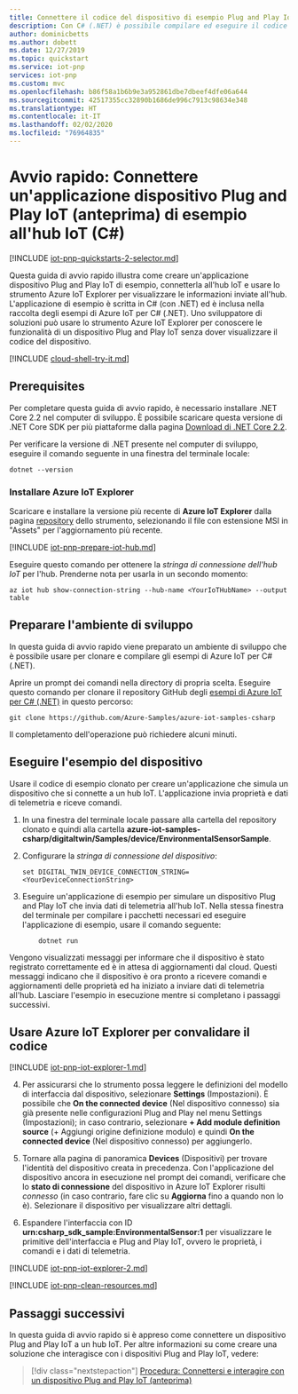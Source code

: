 ```yaml
---
title: Connettere il codice del dispositivo di esempio Plug and Play IoT (anteprima) all'hub IoT | Microsoft Docs
description: Con C# (.NET) è possibile compilare ed eseguire il codice del dispositivo di esempio Plug and Play IoT (anteprima) per la connessione a un hub IoT. Usare lo strumento Azure IoT Explorer per visualizzare le informazioni inviate dal dispositivo all'hub.
author: dominicbetts
ms.author: dobett
ms.date: 12/27/2019
ms.topic: quickstart
ms.service: iot-pnp
services: iot-pnp
ms.custom: mvc
ms.openlocfilehash: b86f58a1b6b9e3a952861dbe7dbeef4dfe06a644
ms.sourcegitcommit: 42517355cc32890b1686de996c7913c98634e348
ms.translationtype: HT
ms.contentlocale: it-IT
ms.lasthandoff: 02/02/2020
ms.locfileid: "76964835"
---
```

# <a name="quickstart-connect-a-sample-iot-plug-and-play-preview-device-application-to-iot-hub-c"></a>Avvio rapido: Connettere un'applicazione dispositivo Plug and Play IoT (anteprima) di esempio all'hub IoT (C#)

[!INCLUDE [iot-pnp-quickstarts-2-selector.md](../../includes/iot-pnp-quickstarts-2-selector.md)]

Questa guida di avvio rapido illustra come creare un'applicazione dispositivo Plug and Play IoT di esempio, connetterla all'hub IoT e usare lo strumento Azure IoT Explorer per visualizzare le informazioni inviate all'hub. L'applicazione di esempio è scritta in C# (con .NET) ed è inclusa nella raccolta degli esempi di Azure IoT per C# (.NET). Uno sviluppatore di soluzioni può usare lo strumento Azure IoT Explorer per conoscere le funzionalità di un dispositivo Plug and Play IoT senza dover visualizzare il codice del dispositivo.

[!INCLUDE [cloud-shell-try-it.md](../../includes/cloud-shell-try-it.md)]

## <a name="prerequisites"></a>Prerequisites

Per completare questa guida di avvio rapido, è necessario installare .NET Core 2.2 nel computer di sviluppo. È possibile scaricare questa versione di .NET Core SDK per più piattaforme dalla pagina [Download di .NET Core 2.2](https://dotnet.microsoft.com/download/dotnet-core/2.2).

Per verificare la versione di .NET presente nel computer di sviluppo, eseguire il comando seguente in una finestra del terminale locale: 

```cmd/sh
dotnet --version
```

### <a name="install-the-azure-iot-explorer"></a>Installare Azure IoT Explorer

Scaricare e installare la versione più recente di **Azure IoT Explorer** dalla pagina [repository](https://github.com/Azure/azure-iot-explorer/releases) dello strumento, selezionando il file con estensione MSI in "Assets" per l'aggiornamento più recente.

[!INCLUDE [iot-pnp-prepare-iot-hub.md](../../includes/iot-pnp-prepare-iot-hub.md)]

Eseguire questo comando per ottenere la _stringa di connessione dell'hub IoT_ per l'hub. Prenderne nota per usarla in un secondo momento:

```azurecli-interactive
az iot hub show-connection-string --hub-name <YourIoTHubName> --output table
```

## <a name="prepare-the-development-environment"></a>Preparare l'ambiente di sviluppo

In questa guida di avvio rapido viene preparato un ambiente di sviluppo che è possibile usare per clonare e compilare gli esempi di Azure IoT per C# (.NET).

Aprire un prompt dei comandi nella directory di propria scelta. Eseguire questo comando per clonare il repository GitHub degli [esempi di Azure IoT per C# (.NET)](https://github.com/Azure-Samples/azure-iot-samples-csharp) in questo percorso:

```cmd/sh
git clone https://github.com/Azure-Samples/azure-iot-samples-csharp
```

Il completamento dell'operazione può richiedere alcuni minuti.

## <a name="run-the-device-sample"></a>Eseguire l'esempio del dispositivo

Usare il codice di esempio clonato per creare un'applicazione che simula un dispositivo che si connette a un hub IoT. L'applicazione invia proprietà e dati di telemetria e riceve comandi.

1. In una finestra del terminale locale passare alla cartella del repository clonato e quindi alla cartella **azure-iot-samples-csharp/digitaltwin/Samples/device/EnvironmentalSensorSample**. 

1. Configurare la _stringa di connessione del dispositivo_:

    ```cmd/sh
    set DIGITAL_TWIN_DEVICE_CONNECTION_STRING=<YourDeviceConnectionString>
    ```

1. Eseguire un'applicazione di esempio per simulare un dispositivo Plug and Play IoT che invia dati di telemetria all'hub IoT. Nella stessa finestra del terminale per compilare i pacchetti necessari ed eseguire l'applicazione di esempio, usare il comando seguente:

    ```cmd\sh
        dotnet run
    ```

Vengono visualizzati messaggi per informare che il dispositivo è stato registrato correttamente ed è in attesa di aggiornamenti dal cloud. Questi messaggi indicano che il dispositivo è ora pronto a ricevere comandi e aggiornamenti delle proprietà ed ha iniziato a inviare dati di telemetria all'hub. Lasciare l'esempio in esecuzione mentre si completano i passaggi successivi.

## <a name="use-the-azure-iot-explorer-to-validate-the-code"></a>Usare Azure IoT Explorer per convalidare il codice

[!INCLUDE [iot-pnp-iot-explorer-1.md](../../includes/iot-pnp-iot-explorer-1.md)]

4. Per assicurarsi che lo strumento possa leggere le definizioni del modello di interfaccia dal dispositivo, selezionare **Settings** (Impostazioni). È possibile che **On the connected device** (Nel dispositivo connesso) sia già presente nelle configurazioni Plug and Play nel menu Settings (Impostazioni); in caso contrario, selezionare **+ Add module definition source** (+ Aggiungi origine definizione modulo) e quindi **On the connected device** (Nel dispositivo connesso) per aggiungerlo.

1. Tornare alla pagina di panoramica **Devices** (Dispositivi) per trovare l'identità del dispositivo creata in precedenza. Con l'applicazione del dispositivo ancora in esecuzione nel prompt dei comandi, verificare che lo **stato di connessione** del dispositivo in Azure IoT Explorer risulti _connesso_ (in caso contrario, fare clic su **Aggiorna** fino a quando non lo è). Selezionare il dispositivo per visualizzare altri dettagli.

1. Espandere l'interfaccia con ID **urn:csharp_sdk_sample:EnvironmentalSensor:1** per visualizzare le primitive dell'interfaccia e Plug and Play IoT, ovvero le proprietà, i comandi e i dati di telemetria.

[!INCLUDE [iot-pnp-iot-explorer-2.md](../../includes/iot-pnp-iot-explorer-2.md)]

[!INCLUDE [iot-pnp-clean-resources.md](../../includes/iot-pnp-clean-resources.md)]

## <a name="next-steps"></a>Passaggi successivi

In questa guida di avvio rapido si è appreso come connettere un dispositivo Plug and Play IoT a un hub IoT. Per altre informazioni su come creare una soluzione che interagisce con i dispositivi Plug and Play IoT, vedere:

> [!div class="nextstepaction"]
> [Procedura: Connettersi e interagire con un dispositivo Plug and Play IoT (anteprima)](howto-develop-solution.md)
